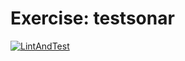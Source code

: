 # Exercise: testsonar

[![LintAndTest](https://github.com/mici-que/testsonar/actions/workflows/lint_and_test.yml/badge.svg)](https://github.com/mici-que/testsonar/actions/workflows/lint_and_test.yml)

